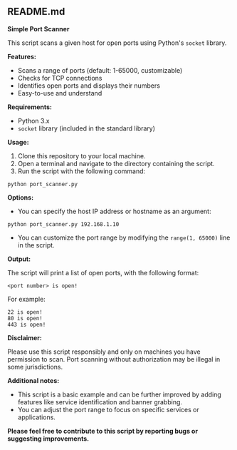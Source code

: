 ## README.md

**Simple Port Scanner**

This script scans a given host for open ports using Python's `socket` library.

**Features:**

* Scans a range of ports (default: 1-65000, customizable)
* Checks for TCP connections
* Identifies open ports and displays their numbers
* Easy-to-use and understand

**Requirements:**

* Python 3.x
* `socket` library (included in the standard library)

**Usage:**

1. Clone this repository to your local machine.
2. Open a terminal and navigate to the directory containing the script.
3. Run the script with the following command:

```
python port_scanner.py
```

**Options:**

* You can specify the host IP address or hostname as an argument:

```
python port_scanner.py 192.168.1.10
```

* You can customize the port range by modifying the `range(1, 65000)` line in the script.

**Output:**

The script will print a list of open ports, with the following format:

```
<port number> is open!
```

For example:

```
22 is open!
80 is open!
443 is open!
```

**Disclaimer:**

Please use this script responsibly and only on machines you have permission to scan. Port scanning without authorization may be illegal in some jurisdictions.

**Additional notes:**

* This script is a basic example and can be further improved by adding features like service identification and banner grabbing.
* You can adjust the port range to focus on specific services or applications.

**Please feel free to contribute to this script by reporting bugs or suggesting improvements.**

